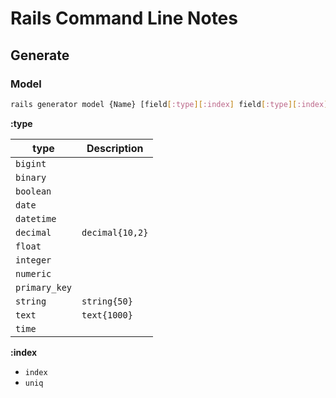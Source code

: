 # Rails Command Line Notes


## Generate

### Model

```sh
rails generator model {Name} [field[:type][:index] field[:type][:index]] [--no-timestamps] [--primary-key-type=PRIMARY_KEY_TYPE]
```

**:type**

| type | Description |
| ---- | ------------|
| `bigint` |  |
| `binary` |  |
| `boolean` |  |
| `date` |  |
| `datetime` |  |
| `decimal` | `decimal{10,2}` |
| `float` |  |
| `integer` |  |
| `numeric` |  |
| `primary_key` |  |
| `string` | `string{50}` |
| `text` | `text{1000}` |
| `time` |  |

**:index**

- `index`
- `uniq`
